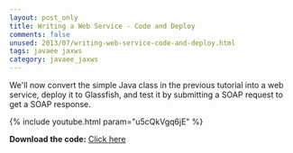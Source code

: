 ```yaml
---           
layout: post_only
title: Writing a Web Service - Code and Deploy
comments: false
unused: 2013/07/writing-web-service-code-and-deploy.html
tags: javaee jaxws
category: javaee_jaxws
---
```


We'll now convert the simple Java class in the previous tutorial into a web service, deploy it to Glassfish, and test it by submitting a SOAP request to get a SOAP response. 

{% include youtube.html param="u5cQkVgq6jE" %}

**Download the code:** <a href="https://github.com/koushikkothagal/Testmart/archive/5da3b6e0a2f1d0acc93dddb57dcee8710e0a5247.zip">Click here</a>